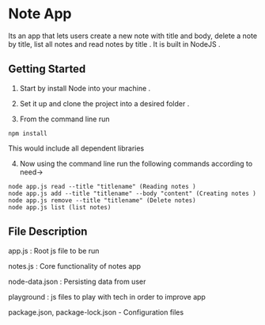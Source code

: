 # Note App

Its an app that lets users create a new note with title and body, delete a note by title, list all notes and read notes by title . It is built in NodeJS .

## Getting Started

1. Start by install Node into your machine .

2. Set it up and clone the project into a desired folder .

3. From the command line run 
  
  ```
  npm install
  ```
  
  This would include all dependent libraries 
  
4. Now using the command line run the following commands according to need->
  
  ```
node app.js read --title "titlename" (Reading notes )
node app.js add --title "titlename" --body "content" (Creating notes )
node app.js remove --title "titlename" (Delete notes)
node app.js list (list notes)

```
## File Description

app.js : Root js file to be run

notes.js : Core functionality of notes app

node-data.json : Persisting data from user 

playground : js files to play with tech in order to improve app 

package.json, package-lock.json - Configuration files





